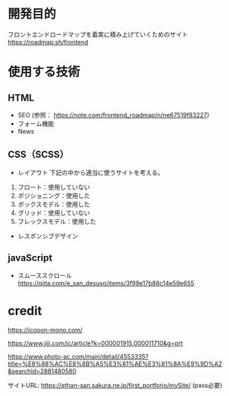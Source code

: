 # 開発目的

フロントエンドロードマップを着実に積み上げていくためのサイト
<br>
https://roadmap.sh/frontend

# 使用する技術

## HTML

- SEO
  (参照：
  https://note.com/frontend_roadmap/n/ne67519f83227)
- フォーム機能
- News

## CSS（SCSS）

- レイアウト
  下記の中から適当に使うサイトを考える。

1. フロート：使用していない
2. ポジショニング：使用した
3. ボックスモデル：使用した
4. グリッド：使用していない
5. フレックスモデル：使用した

- レスポンシブデザイン

## javaScript

- スムーススクロール
  https://qiita.com/e_san_desuyo/items/3f99e17b86c14e59e655

# credit

https://icooon-mono.com/

https://www.jiji.com/jc/article?k=000001915.000011710&g=prt

https://www.photo-ac.com/main/detail/4553335?title=%E8%88%AC%E8%8B%A5%E3%81%AE%E3%81%8A%E9%9D%A2&searchId=2881480580


サイトURL:
https://ethan-san.sakura.ne.jp/first_portforio/mySite/
(pass必要)